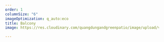 ```yaml
---
order: 1
columnSize: "6"
imageOptimization: q_auto:eco
title: Balcony
image: https://res.cloudinary.com/quangdungandgreenpatio/image/upload/v1575685035/posts/balcony_fgupbz.png

---
```

